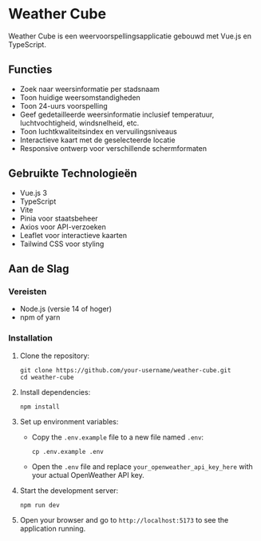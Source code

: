 # Weather Cube

Weather Cube is een weervoorspellingsapplicatie gebouwd met Vue.js en TypeScript.

## Functies

- Zoek naar weersinformatie per stadsnaam
- Toon huidige weersomstandigheden
- Toon 24-uurs voorspelling
- Geef gedetailleerde weersinformatie inclusief temperatuur, luchtvochtigheid, windsnelheid, etc.
- Toon luchtkwaliteitsindex en vervuilingsniveaus
- Interactieve kaart met de geselecteerde locatie
- Responsive ontwerp voor verschillende schermformaten

## Gebruikte Technologieën

- Vue.js 3
- TypeScript
- Vite
- Pinia voor staatsbeheer
- Axios voor API-verzoeken
- Leaflet voor interactieve kaarten
- Tailwind CSS voor styling

## Aan de Slag

### Vereisten

- Node.js (versie 14 of hoger)
- npm of yarn

### Installation

1. Clone the repository:
   ```
   git clone https://github.com/your-username/weather-cube.git
   cd weather-cube
   ```

2. Install dependencies:
   ```
   npm install
   ```

3. Set up environment variables:
   - Copy the `.env.example` file to a new file named `.env`:
     ```
     cp .env.example .env
     ```
   - Open the `.env` file and replace `your_openweather_api_key_here` with your actual OpenWeather API key.

4. Start the development server:
   ```
   npm run dev
   ```

5. Open your browser and go to `http://localhost:5173` to see the application running.
